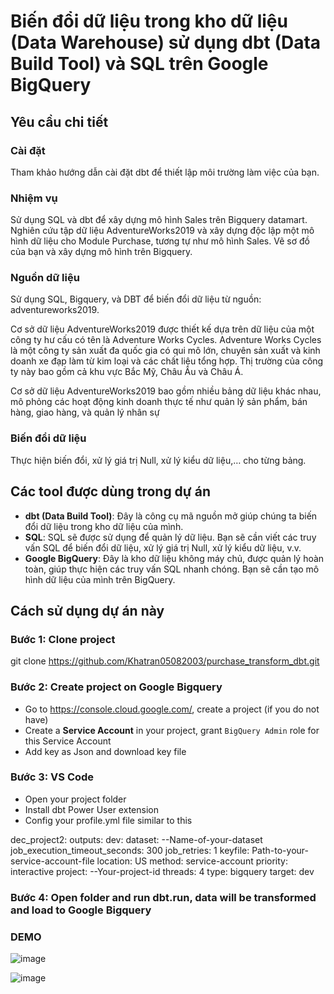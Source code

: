 # Biến đổi dữ liệu trong kho dữ liệu (Data Warehouse) sử dụng dbt (Data Build Tool) và SQL trên Google BigQuery

## Yêu cầu chi tiết

### Cài đặt
Tham khảo hướng dẫn cài đặt dbt để thiết lập môi trường làm việc của bạn.

### Nhiệm vụ
Sử dụng SQL và dbt để xây dựng mô hình Sales trên Bigquery datamart. Nghiên cứu tập dữ liệu AdventureWorks2019 và xây dựng độc lập một mô hình dữ liệu cho Module Purchase, tương tự như mô hình Sales. Vẽ sơ đồ của bạn và xây dựng mô hình trên Bigquery.

### Nguồn dữ liệu
Sử dụng SQL, Bigquery, và DBT để biến đổi dữ liệu từ nguồn: adventureworks2019.

Cơ sở dữ liệu AdventureWorks2019 được thiết kế dựa trên dữ liệu của một công ty hư cấu có tên là Adventure Works Cycles. Adventure Works Cycles là một công ty sản xuất đa quốc gia có qui mô lớn, chuyên sản xuất và kinh doanh xe đạp làm từ kim loại và các chất liệu tổng hợp. Thị trường của công ty này bao gồm cả khu vực Bắc Mỹ, Châu Âu và Châu Á.

Cơ sở dữ liệu AdventureWorks2019 bao gồm nhiều bảng dữ liệu khác nhau, mô phỏng các hoạt động kinh doanh thực tế như quản lý sản phẩm, bán hàng, giao hàng, và quản lý nhân sự

### Biến đổi dữ liệu
Thực hiện biến đổi, xử lý giá trị Null, xử lý kiểu dữ liệu,… cho từng bảng.


## Các tool được dùng trong dự án

- **dbt (Data Build Tool)**: Đây là công cụ mã nguồn mở giúp chúng ta biến đổi dữ liệu trong kho dữ liệu của mình.
- **SQL**: SQL sẽ được sử dụng để quản lý dữ liệu. Bạn sẽ cần viết các truy vấn SQL để biến đổi dữ liệu, xử lý giá trị Null, xử lý kiểu dữ liệu, v.v.
- **Google BigQuery**: Đây là kho dữ liệu không máy chủ, được quản lý hoàn toàn, giúp thực hiện các truy vấn SQL nhanh chóng. Bạn sẽ cần tạo mô hình dữ liệu của mình trên BigQuery.

## Cách sử dụng dự án này

### Bước 1: Clone project
git clone https://github.com/Khatran05082003/purchase_transform_dbt.git

### Bước 2: Create project on Google Bigquery
- Go to https://console.cloud.google.com/, create a project (if you do not have)
- Create a **Service Account** in your project, grant `BigQuery Admin` role for this Service Account
- Add key as Json and download key file

### Bước 3: VS Code
- Open your project folder
- Install dbt Power User extension
- Config your profile.yml file similar to this

dec_project2: outputs: dev: dataset: --Name-of-your-dataset job_execution_timeout_seconds: 300 job_retries: 1 keyfile: Path-to-your-service-account-file location: US method: service-account priority: interactive project: --Your-project-id threads: 4 type: bigquery target: dev

### Bước 4:  Open folder and run dbt.run, data will be transformed and load to Google Bigquery

### DEMO
![image](https://github.com/Khatran05082003/purchase_transform_dbt/assets/102920168/530a5669-19d7-4c05-87a3-ec8d4dba6f8a)

![image](https://github.com/Khatran05082003/purchase_transform_dbt/assets/102920168/5d004bce-7404-4268-95bc-b82eab3edbc4)







